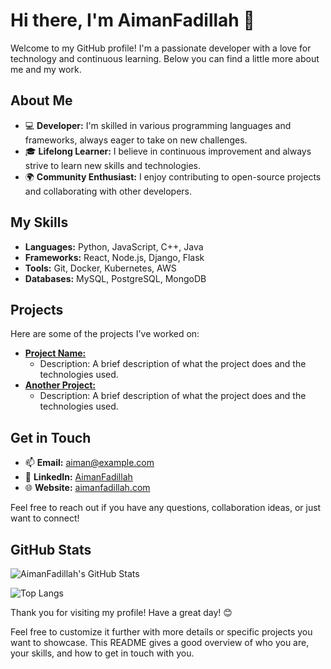 # Hi there, I'm AimanFadillah 👋

Welcome to my GitHub profile! I'm a passionate developer with a love for technology and continuous learning. Below you can find a little more about me and my work.

## About Me

- 💻 **Developer:** I'm skilled in various programming languages and frameworks, always eager to take on new challenges.
- 🎓 **Lifelong Learner:** I believe in continuous improvement and always strive to learn new skills and technologies.
- 🌍 **Community Enthusiast:** I enjoy contributing to open-source projects and collaborating with other developers.

## My Skills

- **Languages:** Python, JavaScript, C++, Java
- **Frameworks:** React, Node.js, Django, Flask
- **Tools:** Git, Docker, Kubernetes, AWS
- **Databases:** MySQL, PostgreSQL, MongoDB

## Projects

Here are some of the projects I've worked on:

- [**Project Name:**](https://github.com/AimanFadillah/project-name)
  - Description: A brief description of what the project does and the technologies used.
- [**Another Project:**](https://github.com/AimanFadillah/another-project)
  - Description: A brief description of what the project does and the technologies used.

## Get in Touch

- 📫 **Email:** [aiman@example.com](mailto:aiman@example.com)
- 💼 **LinkedIn:** [AimanFadillah](https://www.linkedin.com/in/aimanfadillah/)
- 🌐 **Website:** [aimanfadillah.com](https://aimanfadillah.com)

Feel free to reach out if you have any questions, collaboration ideas, or just want to connect!

## GitHub Stats

![AimanFadillah's GitHub Stats](https://github-readme-stats.vercel.app/api?username=AimanFadillah&show_icons=true&theme=radical)

![Top Langs](https://github-readme-stats.vercel.app/api/top-langs/?username=AimanFadillah&layout=compact&theme=radical)

Thank you for visiting my profile! Have a great day! 😊


Feel free to customize it further with more details or specific projects you want to showcase. This README gives a good overview of who you are, your skills, and how to get in touch with you.
